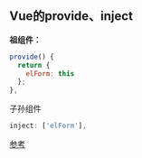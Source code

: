 ## Vue的provide、inject

**祖组件：**
```js
provide() {
  return {
    elForm: this
  };
},
```

子孙组件

```js
inject: ['elForm'],
```
[参考](https://zhuanlan.zhihu.com/p/184967263)
